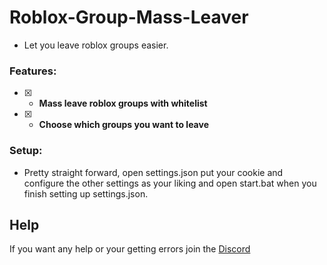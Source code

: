 # Roblox-Group-Mass-Leaver

- Let you leave roblox groups easier.

### Features:
- [x] - **Mass leave roblox groups with whitelist**
- [x] - **Choose which groups you want to leave**

### Setup:
- Pretty straight forward, open settings.json put your cookie and configure the other settings as your liking and open start.bat when you finish setting up settings.json.

## Help
If you want any help or your getting errors join the [Discord](https://discord.gg/deathsniper)
